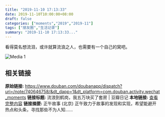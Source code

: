 ```yaml
---
title: "2019-11-10 17:13:33"
date: 2019-11-10T10:00:00+08:00
draft: false
categories: ["moments","2019","2019-11"]
tags: ["朋友圈","生活记录"]
summary: "2019-11-10 17:13:33..."
---
```


看得莫名想流泪，或许就算流浪之人，也需要有一个自己的窝吧。

![Media 1](/Moments/photos/2019-11-10/201911101713330.jpg)

## 相关链接

**原始链接:** https://www.douban.com/doubanapp/dispatch?uri=/note/740646758/&dt_dapp=1&dt_platform=com.douban.activity.wechat_moments
**链接标题:** 流浪到鹤岗，我五万块买了套房 | 豆瓣日记
**本地链接:** [查看完整内容](/link_content/2019/11/2019-11-10/link_content/)
**链接摘要:** 正午故事
        (北京)
    正午致力于故事的发现和实现，希望能避开热点和头条，寻找那些不为人知......

